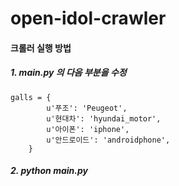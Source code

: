 open-idol-crawler
=================
#### 크롤러 실행 방법

##### 1. main.py 의 다음 부분을 수정
```
galls = {
        u'푸조': 'Peugeot',
        u'현대차': 'hyundai_motor',
        u'아이폰': 'iphone',
        u'안드로이드': 'androidphone',
    }
```
##### 2. python main.py
